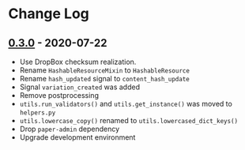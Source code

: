 # Change Log

## [0.3.0](https://github.com/dldevinc/paper-uploads/tree/v0.3.0) - 2020-07-22
- Use DropBox checksum realization.
- Rename `HashableResourceMixin` to `HashableResource`
- Rename `hash_updated` signal to `content_hash_update`
- Signal `variation_created` was added
- Remove postprocessing
- `utils.run_validators()` and `utils.get_instance()` was moved to `helpers.py`
- `utils.lowercase_copy()` renamed to `utils.lowercased_dict_keys()`
- Drop `paper-admin` dependency
- Upgrade development environment
